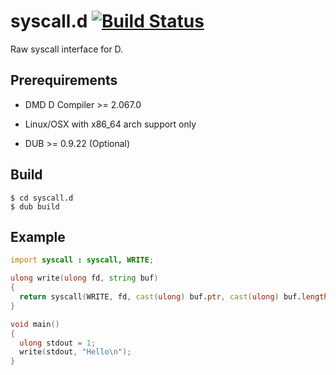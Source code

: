 # syscall.d [![Build Status](https://secure.travis-ci.org/kubo39/syscall.d.png?branch=master)](http://travis-ci.org/kubo39/syscall.d)

Raw syscall interface for D.

## Prerequirements

* DMD D Compiler >= 2.067.0

* Linux/OSX with x86_64 arch support only

* DUB >= 0.9.22 (Optional)

## Build

```
$ cd syscall.d
$ dub build
```

## Example

```d
import syscall : syscall, WRITE;

ulong write(ulong fd, string buf)
{
  return syscall(WRITE, fd, cast(ulong) buf.ptr, cast(ulong) buf.length);
}

void main()
{
  ulong stdout = 1;
  write(stdout, "Hello\n");
}
```
